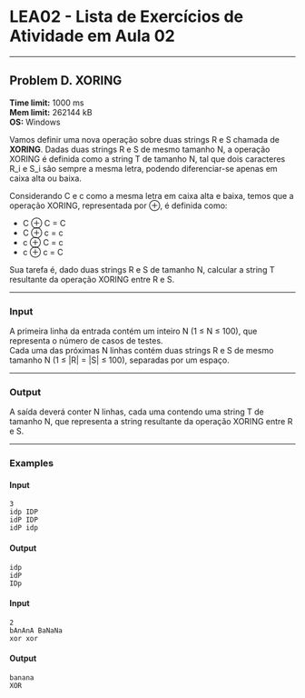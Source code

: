# LEA02 - Lista de Exercícios de Atividade em Aula 02

---

## Problem D. XORING

**Time limit:** 1000 ms  
**Mem limit:** 262144 kB  
**OS:** Windows

Vamos definir uma nova operação sobre duas strings R e S chamada de **XORING**. Dadas duas strings R e S de mesmo tamanho N, a operação XORING é definida como a string T de tamanho N, tal que dois caracteres R_i e S_i são sempre a mesma letra, podendo diferenciar-se apenas em caixa alta ou baixa.  

Considerando C e c como a mesma letra em caixa alta e baixa, temos que a operação XORING, representada por ⊕, é definida como:

- C ⊕ C = C  
- C ⊕ c = c  
- c ⊕ C = c  
- c ⊕ c = C

Sua tarefa é, dado duas strings R e S de tamanho N, calcular a string T resultante da operação XORING entre R e S.

---

### **Input**

A primeira linha da entrada contém um inteiro N (1 ≤ N ≤ 100), que representa o número de casos de testes.  
Cada uma das próximas N linhas contém duas strings R e S de mesmo tamanho N (1 ≤ |R| = |S| ≤ 100), separadas por um espaço.

---

### **Output**

A saída deverá conter N linhas, cada uma contendo uma string T de tamanho N, que representa a string resultante da operação XORING entre R e S.

---

### **Examples**

#### **Input**
```
3
idp IDP
idP IDP
idP idp
```

#### **Output**
```
idp
idP
IDp
```

#### **Input**
```
2
bAnAnA BaNaNa
xor xor
```

#### **Output**
```
banana
XOR
```